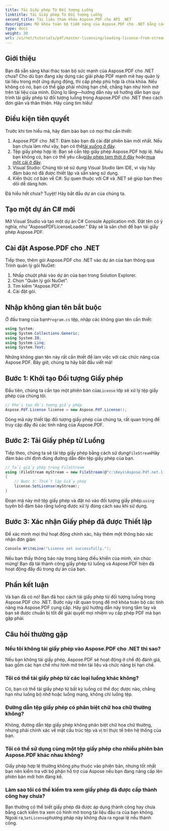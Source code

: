 ```yaml
---
title: Tải Giấy phép Từ Đối tượng Luồng
linktitle: Tải Giấy phép Từ Đối tượng Luồng
second_title: Tài liệu tham khảo Aspose.PDF cho API .NET
description: Mở khóa toàn bộ tiềm năng của Aspose.PDF cho .NET bằng cách tìm hiểu cách tải giấy phép từ luồng. Hướng dẫn toàn diện này cung cấp hướng dẫn từng bước.
type: docs
weight: 30
url: /vi/net/tutorials/pdf/master-licensing/loading-license-from-stream-object/
---
```

## Giới thiệu

Bạn đã sẵn sàng khai thác toàn bộ sức mạnh của Aspose.PDF cho .NET chưa? Cho dù bạn đang xây dựng các giải pháp PDF mạnh mẽ hay quản lý tài liệu trong một ứng dụng động, thì cấp phép phù hợp là chìa khóa. Nếu không có nó, bạn có thể gặp phải những hạn chế, chẳng hạn như hình mờ trên tài liệu của mình. Đừng lo lắng—hướng dẫn này sẽ hướng dẫn bạn quy trình tải giấy phép từ đối tượng luồng trong Aspose.PDF cho .NET theo cách đơn giản và thân thiện. Hãy cùng tìm hiểu!

## Điều kiện tiên quyết

Trước khi tìm hiểu mã, hãy đảm bảo bạn có mọi thứ cần thiết:

1.  Aspose.PDF cho .NET: Đảm bảo bạn đã cài đặt phiên bản mới nhất. Nếu bạn chưa làm như vậy, bạn có thể[tải xuống ở đây](https://releases.aspose.com/pdf/net/).
2.  Tệp giấy phép hợp lệ: Bạn sẽ cần tệp giấy phép Aspose.PDF hợp lệ. Nếu bạn không có, bạn có thể yêu cầu[giấy phép tạm thời ở đây](https://purchase.aspose.com/temporary-license/) hoặc[mua một cái ở đây](https://purchase.aspose.com/buy).
3. Visual Studio: Chúng tôi sẽ sử dụng Visual Studio làm IDE, vì vậy hãy đảm bảo nó đã được thiết lập và sẵn sàng sử dụng.
4. Kiến thức cơ bản về C#: Sự quen thuộc với C# và .NET sẽ giúp bạn theo dõi dễ dàng hơn.

Đã hiểu hết chưa? Tuyệt! Hãy bắt đầu dự án của chúng ta.

## Tạo một dự án C# mới

Mở Visual Studio và tạo một dự án C# Console Application mới. Đặt tên có ý nghĩa, như "AsposePDFLicenseLoader." Đây sẽ là sân chơi để bạn tải giấy phép Aspose.PDF.

## Cài đặt Aspose.PDF cho .NET

Tiếp theo, thêm gói Aspose.PDF cho .NET vào dự án của bạn thông qua Trình quản lý gói NuGet:

1. Nhấp chuột phải vào dự án của bạn trong Solution Explorer.
2. Chọn "Quản lý gói NuGet".
3. Tìm kiếm "Aspose.PDF."
4. Cài đặt gói.

## Nhập không gian tên bắt buộc

 Ở đầu trang của bạn`Program.cs` tệp, nhập các không gian tên cần thiết:

```csharp
using System;
using System.Collections.Generic;
using System.IO;
using System.Linq;
using System.Text;
```

Những không gian tên này rất cần thiết để làm việc với các chức năng của Aspose.PDF. Bây giờ, chúng ta hãy bắt đầu viết mã!

## Bước 1: Khởi tạo Đối tượng Giấy phép

 Đầu tiên, chúng ta cần tạo một phiên bản của`License` lớp sẽ xử lý tệp giấy phép của chúng tôi.

```csharp
// Khởi tạo đối tượng giấy phép
Aspose.Pdf.License license = new Aspose.Pdf.License();
```

Dòng mã này thiết lập đối tượng giấy phép của chúng ta, rất quan trọng để truy cập đầy đủ các tính năng của Aspose.PDF.

## Bước 2: Tải Giấy phép từ Luồng

 Tiếp theo, chúng ta sẽ tải tệp giấy phép bằng cách sử dụng`FileStream`Hãy đảm bảo chỉ định đúng đường dẫn đến tệp giấy phép của bạn.

```csharp
// Tải giấy phép trong FileStream
using (FileStream myStream = new FileStream(@"c:\Keys\Aspose.Pdf.net.lic", FileMode.Open))
{
    // Bước 3: Thiết lập Giấy phép
    license.SetLicense(myStream);
}
```

 Đoạn mã này mở tệp giấy phép và đặt nó vào đối tượng giấy phép.`using` tuyên bố đảm bảo rằng luồng được xử lý đúng cách sau khi sử dụng.

## Bước 3: Xác nhận Giấy phép đã được Thiết lập

Để xác minh mọi thứ hoạt động chính xác, hãy thêm một thông báo xác nhận đơn giản:

```csharp
Console.WriteLine("License set successfully.");
```

Nếu bạn thấy thông báo này trong bảng điều khiển của mình, xin chúc mừng! Bạn đã tải thành công giấy phép từ luồng và Aspose.PDF hiện đã hoạt động đầy đủ trong dự án của bạn.

## Phần kết luận

Và bạn đã có nó! Bạn đã học cách tải giấy phép từ đối tượng luồng trong Aspose.PDF cho .NET. Bước này rất quan trọng để mở khóa toàn bộ các tính năng mà Aspose.PDF cung cấp. Hãy giữ hướng dẫn này trong tầm tay và bạn sẽ được chuẩn bị tốt để giải quyết mọi nhiệm vụ cấp phép PDF mà bạn gặp phải.

## Câu hỏi thường gặp

### Nếu tôi không tải giấy phép vào Aspose.PDF cho .NET thì sao?  
Nếu bạn không tải giấy phép, Aspose.PDF sẽ hoạt động ở chế độ đánh giá, bao gồm các hạn chế như hình mờ trên tài liệu và chức năng bị hạn chế.

### Tôi có thể tải giấy phép từ các loại luồng khác không?  
Có, bạn có thể tải giấy phép từ bất kỳ luồng có thể đọc được nào, chẳng hạn như luồng bộ nhớ hoặc luồng mạng, không chỉ luồng tệp.

### Đường dẫn tệp giấy phép có phân biệt chữ hoa chữ thường không?  
Không, đường dẫn tệp giấy phép không phân biệt chữ hoa chữ thường, nhưng phải chính xác về mặt cấu trúc tệp và vị trí thực tế trên hệ thống của bạn.

### Tôi có thể sử dụng cùng một tệp giấy phép cho nhiều phiên bản Aspose.PDF khác nhau không?  
Giấy phép hợp lệ thường không phụ thuộc vào phiên bản, nhưng tốt nhất bạn nên kiểm tra với bộ phận hỗ trợ của Aspose nếu bạn đang nâng cấp lên phiên bản mới hơn đáng kể.

### Làm sao tôi có thể kiểm tra xem giấy phép đã được cấp thành công hay chưa?  
 Bạn thường có thể biết giấy phép đã được áp dụng thành công hay chưa bằng cách kiểm tra xem có hình mờ trong tài liệu đầu ra của bạn không. Ngoài ra,`SetLicense`phương pháp này không đưa ra ngoại lệ nếu thành công.